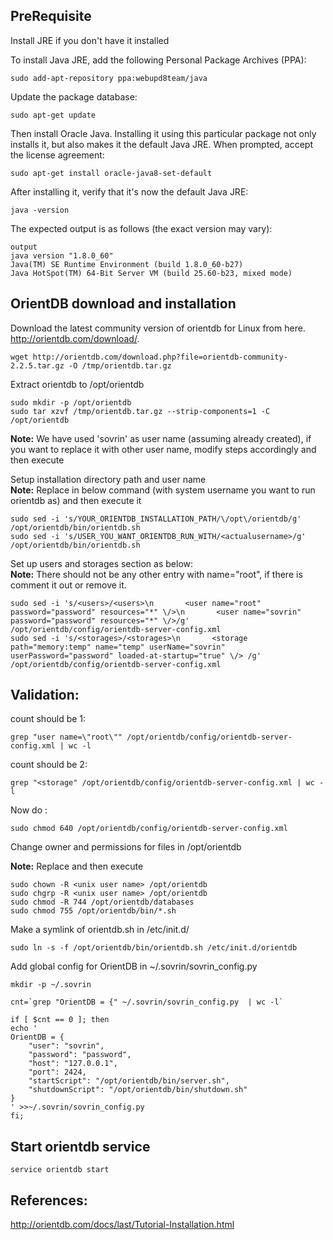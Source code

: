 ## PreRequisite

Install JRE if you don't have it installed

To install Java JRE, add the following Personal Package Archives (PPA):

```
sudo add-apt-repository ppa:webupd8team/java
```

Update the package database:

```
sudo apt-get update
```

Then install Oracle Java. Installing it using this particular package not only installs it, but also makes it the default Java JRE. When prompted, accept the license agreement:

```
sudo apt-get install oracle-java8-set-default
```

After installing it, verify that it's now the default Java JRE:

```
java -version
```

The expected output is as follows (the exact version may vary):

```
output
java version "1.8.0_60"
Java(TM) SE Runtime Environment (build 1.8.0_60-b27)
Java HotSpot(TM) 64-Bit Server VM (build 25.60-b23, mixed mode)
```


## OrientDB download and installation

Download the latest community version of orientdb for Linux from here. http://orientdb.com/download/.

```
wget http://orientdb.com/download.php?file=orientdb-community-2.2.5.tar.gz -O /tmp/orientdb.tar.gz
```
Extract orientdb to /opt/orientdb

```
sudo mkdir -p /opt/orientdb
sudo tar xzvf /tmp/orientdb.tar.gz --strip-components=1 -C /opt/orientdb

```
**Note:** We have used 'sovrin' as user name (assuming already created), if you want to replace it with other user name, modify steps accordingly and then execute

Setup installation directory path and user name </br>
**Note:** Replace **<actualusername>** in below command (with system username  you want to run orientdb as) and then execute it

```
sudo sed -i 's/YOUR_ORIENTDB_INSTALLATION_PATH/\/opt\/orientdb/g' /opt/orientdb/bin/orientdb.sh
sudo sed -i 's/USER_YOU_WANT_ORIENTDB_RUN_WITH/<actualusername>/g' /opt/orientdb/bin/orientdb.sh
```

Set up users and storages section as below:</br>
**Note:** There should not be any other entry with name="root", if there is comment it out or remove it.

```
sudo sed -i 's/<users>/<users>\n       <user name="root" password="password" resources="*" \/>\n       <user name="sovrin" password="password" resources="*" \/>/g' /opt/orientdb/config/orientdb-server-config.xml
sudo sed -i 's/<storages>/<storages>\n       <storage path="memory:temp" name="temp" userName="sovrin" userPassword="password" loaded-at-startup="true" \/> /g' /opt/orientdb/config/orientdb-server-config.xml
```

## Validation:

count should be 1: 

```
grep "user name=\"root\"" /opt/orientdb/config/orientdb-server-config.xml | wc -l
```
count should be 2: 


```
grep "<storage" /opt/orientdb/config/orientdb-server-config.xml | wc -l
```

Now do :

```
sudo chmod 640 /opt/orientdb/config/orientdb-server-config.xml
```

Change owner and permissions for files in /opt/orientdb

**Note:** Replace <unix user name> and then execute

```
sudo chown -R <unix user name> /opt/orientdb
sudo chgrp -R <unix user name> /opt/orientdb
sudo chmod -R 744 /opt/orientdb/databases
sudo chmod 755 /opt/orientdb/bin/*.sh

```
Make a symlink of orientdb.sh in /etc/init.d/

```
sudo ln -s -f /opt/orientdb/bin/orientdb.sh /etc/init.d/orientdb
```

Add global config for OrientDB in ~/.sovrin/sovrin_config.py

```
mkdir -p ~/.sovrin

cnt=`grep "OrientDB = {" ~/.sovrin/sovrin_config.py  | wc -l`

if [ $cnt == 0 ]; then
echo '
OrientDB = {
    "user": "sovrin",
    "password": "password",
    "host": "127.0.0.1",
    "port": 2424,
    "startScript": "/opt/orientdb/bin/server.sh",
    "shutdownScript": "/opt/orientdb/bin/shutdown.sh"
}
' >>~/.sovrin/sovrin_config.py
fi;

```


## Start orientdb service

```
service orientdb start
```

## References:

http://orientdb.com/docs/last/Tutorial-Installation.html

